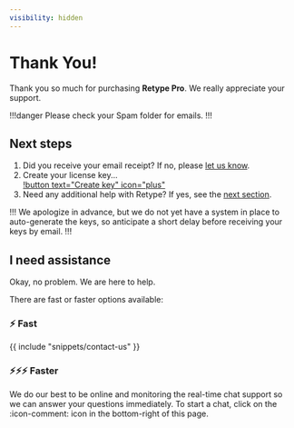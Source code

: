 ```yaml
---
visibility: hidden
---
```

# Thank You!

Thank you so much for purchasing **Retype Pro**. We really appreciate your support.

!!!danger
Please check your Spam folder for emails.
!!!

## Next steps

1. Did you receive your email receipt? If no, please [let us know](mailto:hello@retype.com).
2. Create your license key...\
[!button text="Create key" icon="plus"](https://docs.google.com/forms/d/e/1FAIpQLSfFWUKHtuyz43MCzBzfFftq3OYt282wbiOfWAmuNz8x2ktxnw/viewform)
3. Need any additional help with Retype? If yes, see the [next section](#i-need-assistance).

!!!
We apologize in advance, but we do not yet have a system in place to auto-generate the keys, so anticipate a short delay before receiving your keys by email.
!!!

## I need assistance

Okay, no problem. We are here to help.

There are fast or faster options available:

### :zap: Fast

{{ include "snippets/contact-us" }}

### :zap::zap::zap: Faster

We do our best to be online and monitoring the real-time chat support so we can answer your questions immediately. To start a chat, click on the :icon-comment: icon in the bottom-right of this page.